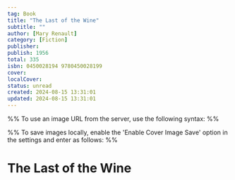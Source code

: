 ```yaml
---
tag: Book
title: "The Last of the Wine"
subtitle: ""
author: [Mary Renault]
category: [Fiction]
publisher: 
publish: 1956
total: 335
isbn: 0450028194 9780450028199
cover: 
localCover: 
status: unread
created: 2024-08-15 13:31:01
updated: 2024-08-15 13:31:01
---
```


%% To use an image URL from the server, use the following syntax: %%


%% To save images locally, enable the 'Enable Cover Image Save' option in the settings and enter as follows: %%


# The Last of the Wine